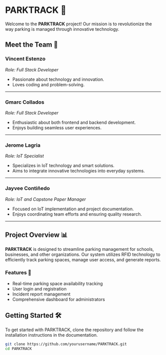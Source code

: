 # PARKTRACK 🚀

Welcome to the **PARKTRACK** project! Our mission is to revolutionize the way parking is managed through innovative technology.

## Meet the Team 👥

### Vincent Estenzo

_Role: Full Stack Developer_

- Passionate about technology and innovation.
- Loves coding and problem-solving.

---

### Gmarc Collados

_Role: Full Stack Developer_

- Enthusiastic about both frontend and backend development.
- Enjoys building seamless user experiences.

---

### Jerome Lagria

_Role: IoT Specialist_

- Specializes in IoT technology and smart solutions.
- Aims to integrate innovative technologies into everyday systems.

---

### Jayvee Contiñedo

_Role: IoT and Capstone Paper Manager_

- Focused on IoT implementation and project documentation.
- Enjoys coordinating team efforts and ensuring quality research.

---

## Project Overview 📊

**PARKTRACK** is designed to streamline parking management for schools, businesses, and other organizations. Our system utilizes RFID technology to efficiently track parking spaces, manage user access, and generate reports.

### Features 🌟

- Real-time parking space availability tracking
- User login and registration
- Incident report management
- Comprehensive dashboard for administrators

## Getting Started 🛠️

To get started with PARKTRACK, clone the repository and follow the installation instructions in the documentation.

```bash
git clone https://github.com/yourusername/PARKTRACK.git
cd PARKTRACK
```
